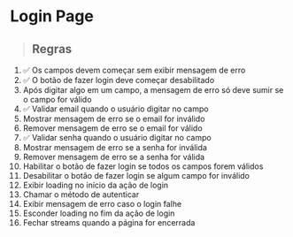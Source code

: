 # Login Page

> ## Regras
01. ✅ Os campos devem começar sem exibir mensagem de erro
02. ✅ O botão de fazer login deve começar desabilitado
03. Após digitar algo em um campo, a mensagem de erro só deve sumir se o campo for válido
04. ✅ Validar email quando o usuário digitar no campo
05. Mostrar mensagem de erro se o email for inválido
06. Remover mensagem de erro se o email for válido
07. ✅ Validar senha quando o usuário digitar no campo
08. Mostrar mensagem de erro se a senha for inválida
09. Remover mensagem de erro se a senha for válida
10. Habilitar o botão de fazer login se todos os campos forem válidos
11. Desabilitar o botão de fazer login se algum campo for inválido
12. Exibir loading no início da ação de login
13. Chamar o método de autenticar
14. Exibir mensagem de erro caso o login falhe
15. Esconder loading no fim da ação de login
16. Fechar streams quando a página for encerrada